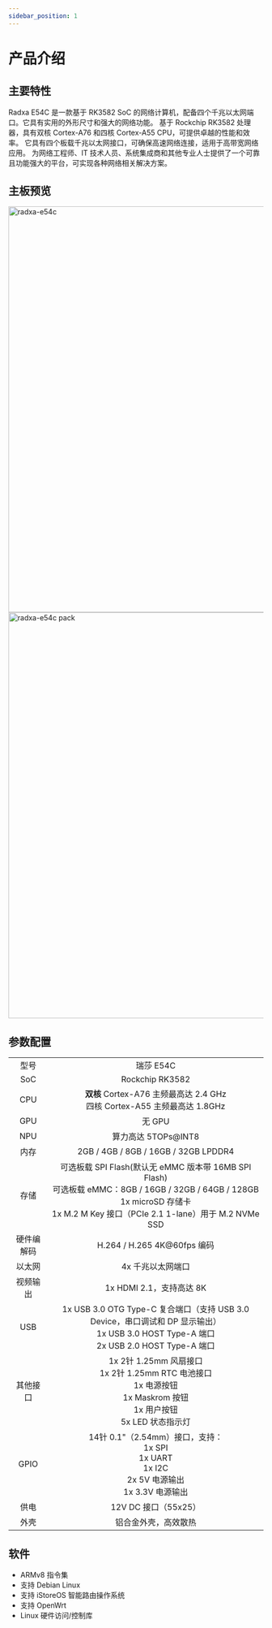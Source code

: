 ```yaml
---
sidebar_position: 1
---
```


# 产品介绍

## 主要特性

Radxa E54C 是一款基于 RK3582 SoC 的网络计算机，配备四个千兆以太网端口。它具有实用的外形尺寸和强大的网络功能。
基于 Rockchip RK3582 处理器，具有双核 Cortex-A76 和四核 Cortex-A55 CPU，可提供卓越的性能和效率。
它具有四个板载千兆以太网接口，可确保高速网络连接，适用于高带宽网络应用。
为网络工程师、IT 技术人员、系统集成商和其他专业人士提供了一个可靠且功能强大的平台，可实现各种网络相关解决方案。

## 主板预览

<Tabs queryString="e54cmode">

<TabItem value="E54C(带外壳)">

<img src="/img/e/e54c/radxa-e54c.webp" width="800" alt="radxa-e54c" />

</TabItem>

<TabItem value="E54C(裸板)">

<img src="/img/e/e54c/radxa-e54c-board.webp" width="800" alt="radxa-e54c pack" />

</TabItem>

</Tabs>

## 参数配置

<table>
    <tr>
        <td align="center">型号</td>
        <td align="center">瑞莎 E54C</td>
    </tr>
    <tr>
        <td align="center">SoC</td>
        <td colspan="2" align="center">Rockchip RK3582</td>
    </tr>
    <tr>
        <td align="center">CPU</td>
        <td align="center"><strong>双核</strong> Cortex-A76 主频最高达 2.4 GHz<br/>四核 Cortex-A55 主频最高达 1.8GHz</td>
    </tr>
    <tr>
        <td align="center">GPU</td>
        <td colspan="2" align="center">无 GPU</td>
    </tr>
    <tr>
        <td align="center">NPU</td>
        <td colspan="2" align="center">算力高达 5TOPs@INT8</td>
    </tr>
    <tr>
        <td align="center">内存</td>
        <td colspan="2" align="center">2GB / 4GB / 8GB / 16GB / 32GB LPDDR4</td>
    </tr>
    <tr>
        <td align="center">存储</td>
        <td align="center">可选板载 SPI Flash(默认无 eMMC 版本带 16MB SPI Flash)<br/>可选板载 eMMC：8GB / 16GB / 32GB / 64GB / 128GB<br/>1x microSD 存储卡<br/>1x M.2 M Key 接口（PCIe 2.1 1-lane）用于 M.2 NVMe SSD</td>
    </tr>
    <tr>
        <td align="center">硬件编解码</td>
        <td colspan="2" align="center">H.264 / H.265 4K@60fps 编码</td>
    </tr>
    <tr>
        <td align="center">以太网</td>
        <td align="center">4x 千兆以太网端口</td>
    </tr>
    <tr>
        <td align="center">视频输出</td>
        <td align="center">1x HDMI 2.1，支持高达 8K<br/></td>
    </tr>
    <tr>
        <td align="center">USB</td>
        <td colspan="2" align="center">1x USB 3.0 OTG Type-C 复合端口（支持 USB 3.0 Device，串口调试和 DP 显示输出）<br/>1x USB 3.0 HOST Type-A 端口<br/>2x USB 2.0 HOST Type-A 端口</td>
    </tr>
    <tr>
        <td align="center">其他接口</td>
        <td colspan="2" align="center">1x 2针 1.25mm 风扇接口<br/>1x 2针 1.25mm RTC 电池接口<br/>1x 电源按钮<br/>1x Maskrom 按钮<br/>1x 用户按钮<br/>5x LED 状态指示灯</td>
    </tr>
    <tr>
        <td align="center">GPIO</td>
        <td colspan="2" align="center">14针 0.1"（2.54mm）接口，支持：<br/>1x SPI<br/>1x UART<br/>1x I2C<br/>2x 5V 电源输出<br/>1x 3.3V 电源输出</td>
    </tr>
    <tr>
        <td align="center">供电</td>
        <td colspan="2" align="center">12V DC 接口（55x25）</td>
    </tr>
    <tr>
        <td align="center">外壳</td>
        <td colspan="1" align="center">铝合金外壳，高效散热</td>
    </tr>
</table>

## 软件

- ARMv8 指令集
- 支持 Debian Linux
- 支持 iStoreOS 智能路由操作系统
- 支持 OpenWrt
- Linux 硬件访问/控制库
